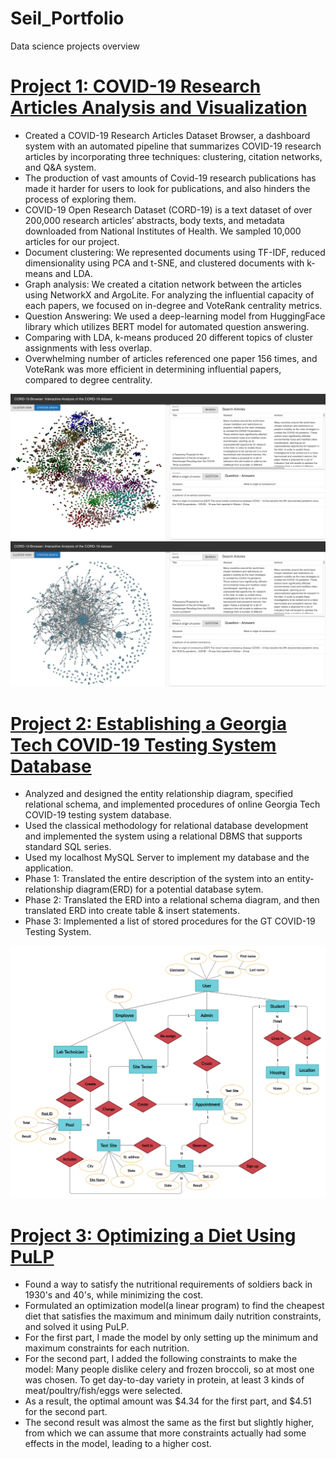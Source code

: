 # Seil_Portfolio
Data science projects overview

# [Project 1: COVID-19 Research Articles Analysis and Visualization](https://github.com/Phinehas312/COVID19_Research_Articles_Analysis_and_Visualization/tree/main/CORD19)
* Created a COVID-19 Research Articles Dataset Browser, a dashboard system with an automated pipeline that summarizes COVID-19 research articles by incorporating three techniques: clustering, citation networks, and Q&A system.
* The production of vast amounts of Covid-19 research publications has made it harder for users to look for publications, and also hinders the process of exploring them.
* COVID-19 Open Research Dataset (CORD-19) is a text dataset of over 200,000 research articles’ abstracts, body texts, and metadata downloaded from National Institutes of Health. We sampled 10,000 articles for our project.
* Document clustering: We represented documents using TF-IDF, reduced dimensionality using PCA and t-SNE, and clustered documents with k-means and LDA.
* Graph analysis: We created a citation network between the articles using NetworkX and ArgoLite. For analyzing the influential capacity of each papers, we focused on in-degree and VoteRank centrality metrics.
* Question Answering: We used a deep-learning model from HuggingFace library which utilizes BERT model for automated question answering.
* Comparing with LDA, k-means produced 20 different topics of cluster assignments with less overlap.
* Overwhelming number of articles referenced one paper 156 times, and VoteRank was more efficient in determining influential papers, compared to degree centrality.

![](https://github.com/Phinehas312/Seil_Portfolio/blob/main/images/doc_clustering.png)
![](https://github.com/Phinehas312/Seil_Portfolio/blob/main/images/citation_graph.png)

# [Project 2: Establishing a Georgia Tech COVID-19 Testing System Database](https://github.com/Phinehas312/GT_COVID19_TestingSystemDB)
* Analyzed and designed the entity relationship diagram, specified relational schema, and implemented procedures of online Georgia Tech COVID-19 testing system database.
* Used the classical methodology for relational database development and implemented the system using a relational DBMS that supports standard SQL series.
* Used my localhost MySQL Server to implement my database and the application.
* Phase 1: Translated the entire description of the system into an entity-relationship diagram(ERD) for a potential database sytem.
* Phase 2: Translated the ERD into a relational schema diagram, and then translated ERD into create table & insert statements.
* Phase 3: Implemented a list of stored procedures for the GT COVID-19 Testing System.

![](https://github.com/Phinehas312/Seil_Portfolio/blob/main/images/Phase%201%20ERD.jpg)

# [Project 3: Optimizing a Diet Using PuLP](https://github.com/Phinehas312/Optimizing_diet)
* Found a way to satisfy the nutritional requirements of soldiers back in 1930's and 40's, while minimizing the cost.
* Formulated an optimization model(a linear program) to find the cheapest diet that satisfies the maximum and minimum daily nutrition constraints, and solved it using PuLP.
* For the first part, I made the model by only setting up the minimum and maximum constraints for each nutrition.
* For the second part, I added the following constraints to make the model: Many people dislike celery and frozen broccoli, so at most one was chosen. To get day-to-day variety in protein, at least 3 kinds of meat/poultry/fish/eggs were selected.
* As a result, the optimal amount was $4.34 for the first part, and $4.51 for the second part.
* The second result was almost the same as the first but slightly higher, from which we can assume that more constraints actually had some effects in the model, leading to a higher cost.
